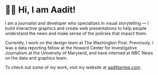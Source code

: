 # 👋🏽 Hi, I am Aadit!

I am a journalist and developer who specializes in visual storytelling — I build interactive graphics and create web presentations to help people understand the news and make sense of the policies that impact them. 

Currently, I work on the design team at The Washington Post. Previosuly, I was a data reporting fellow at the Howard Center for Investigative Journalism at the University of Maryland, and have interned at NBC News on the data and graphics team. 

To check out some of my work, visit my website at [aadittambe.com](https://aadittambe.com/).